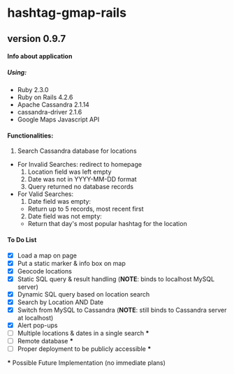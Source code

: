 # hashtag-gmap-rails
## version 0.9.7

#### Info about application
##### Using:
- Ruby 2.3.0
- Ruby on Rails 4.2.6
- Apache Cassandra 2.1.14
- cassandra-driver 2.1.6 
- Google Maps Javascript API

#### Functionalities:
1. Search Cassandra database for locations
  * For Invalid Searches: redirect to homepage
    1. Location field was left empty
    2. Date was not in YYYY-MM-DD format
    3. Query returned no database records
  * For Valid Searches:
    1. Date field was empty:
      * Return up to 5 records, most recent first
    2. Date field was not empty:
      * Return that day's most popular hashtag for the location

#### To Do List
- [x] Load a map on page
- [x] Put a static marker & info box on map
- [x] Geocode locations
- [x] Static SQL query & result handling (__NOTE__: binds to localhost MySQL server)
- [x] Dynamic SQL query based on location search
- [x] Search by Location AND Date
- [x] Switch from MySQL to Cassandra (__NOTE__: still binds to Cassandra server at localhost)
- [x] Alert pop-ups
- [ ] Multiple locations & dates in a single search __\*__
- [ ] Remote database __\*__
- [ ] Proper deployment to be publicly accessible __\*__

__\*__ Possible Future Implementation (no immediate plans)
